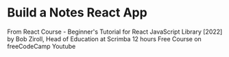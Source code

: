 # Build a Notes React App

From React Course - Beginner's Tutorial for React JavaScript Library [2022] by Bob Ziroll, Head of Education at Scrimba
12 hours Free Course on freeCodeCamp Youtube
